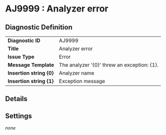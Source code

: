 # AJ9999 : Analyzer error

## Diagnostic Definition

<table>
  <tr>
    <td class="header"><b>Diagnostic ID</b></td>
    <td>AJ9999</td>
  </tr>
  <tr>
    <td class="header"><b>Title</b></td>
    <td>Analyzer error</td>
  </tr>
  <tr>
    <td class="header"><b>Issue Type</b></td>
    <td>Error</td>
  </tr>
  <tr>
    <td class="header"><b>Message Template</b></td>
    <td>The analyzer '{0}' threw an exception: {1}.</td>
  </tr>
    <tr>
    <td class="header"><b>Insertion string {0}</b></td>
    <td>Analyzer name</td>
  </tr>
  <tr>
    <td class="header"><b>Insertion string {1}</b></td>
    <td>Exception message</td>
  </tr>

</table>

## Details



## Settings

*none*

